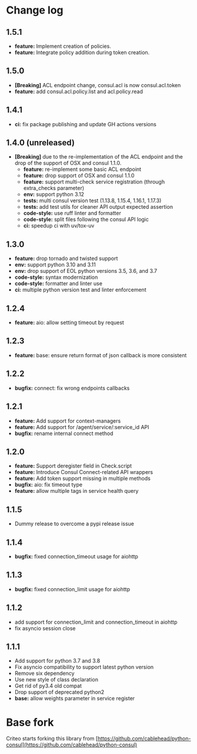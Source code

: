 # Change log

## 1.5.1

- **feature:** Implement creation of policies.
- **feature:** Integrate policy addition during token creation.

## 1.5.0

- **[Breaking]** ACL endpoint change, consul.acl is now consul.acl.token
- **feature:** add consul.acl.policy.list and acl.policy.read

## 1.4.1

- **ci:** fix package publishing and update GH actions versions

## 1.4.0 (unreleased)

- **[Breaking]** due to the re-implementation of the ACL endpoint and the drop of the support of OSX and consul 1.1.0.
  - **feature:** re-implement some basic ACL endpoint
  - **feature:** drop support of OSX and consul 1.1.0
  - **feature:** support multi-check service registration (through extra_checks parameter)
  - **env:** support python 3.12
  - **tests:** multi consul version test (1.13.8, 1.15.4, 1.16.1, 1.17.3)
  - **tests:** add test utils for cleaner API output expected assertion
  - **code-style:** use ruff linter and formatter
  - **code-style:** split files following the consul API logic
  - **ci:** speedup ci with uv/tox-uv

## 1.3.0

- **feature:** drop tornado and twisted support
- **env:** support python 3.10 and 3.11
- **env:** drop support of EOL python versions 3.5, 3.6, and 3.7
- **code-style:** syntax modernization
- **code-style:** formatter and linter use
- **ci:** multiple python version test and linter enforcement

## 1.2.4

- **feature:** aio: allow setting timeout by request

## 1.2.3

- **feature:** base: ensure return format of json callback is more consistent

## 1.2.2

- **bugfix:** connect: fix wrong endpoints callbacks

## 1.2.1

- **feature:** Add support for context-managers
- **feature:** Add support for /agent/service/:service_id API
- **bugfix:** rename internal connect method

## 1.2.0

- **feature:** Support deregister field in Check.script
- **feature:** Introduce Consul Connect-related API wrappers
- **feature:** Add token support missing in multiple methods
- **bugfix:** aio: fix timeout type
- **feature:** allow multiple tags in service health query

## 1.1.5

- Dummy release to overcome a pypi release issue

## 1.1.4

- **bugfix:** fixed connection_timeout usage for aiohttp

## 1.1.3

- **bugfix:** fixed connection_limit usage for aiohttp

## 1.1.2

- add support for connection_limit and connection_timeout in aiohttp
- fix asyncio session close

## 1.1.1

- Add support for python 3.7 and 3.8
- Fix asyncio compatibility to support latest python version
- Remove six dependency
- Use new style of class declaration
- Get rid of py3.4 old compat
- Drop support of deprecated python2
- **base:** allow weights parameter in service register

# Base fork

Criteo starts forking this library from [https://github.com/cablehead/python-consul](https://github.com/cablehead/python-consul)
